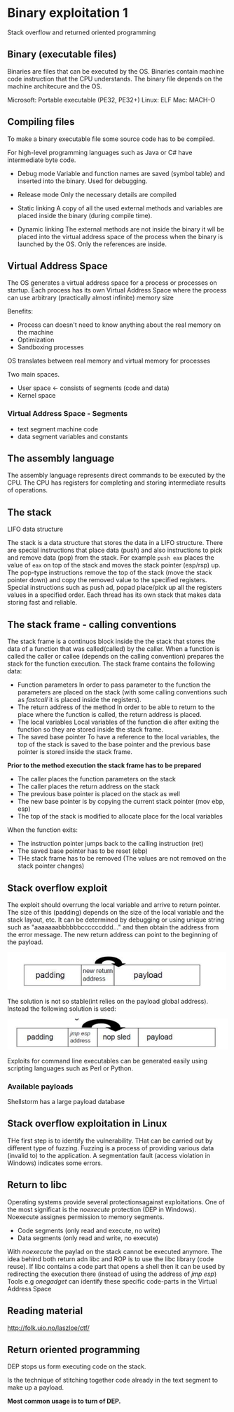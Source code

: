 # Binary exploitation 1
Stack overflow and returned oriented programming


## Binary (executable files)
Binaries are files that can be executed by the OS. Binaries contain machine code instruction that the CPU understands. The binary file depends on the machine architecure and the OS.

Microsoft: Portable executable (PE32, PE32+)
Linux: ELF
Mac: MACH-O

## Compiling files
To make a binary executable file some source code has to be compiled.

For high-level programming languages such as Java or C# have intermediate byte code.

- Debug mode
    Variable and function names are saved (symbol table) and inserted into the binary. Used for debugging.
- Release mode
    Only the necessary details are compiled


- Static linking
    A copy of all the used external methods and variables are placed inside the binary (during compile time).
- Dynamic linking
    The external methods are not inside the binary it wll be placed into the virtual address space of the process when the binary is launched by the OS. Only the references are inside.

## Virtual Address Space

The OS generates a virtual address space for a process or processes on startup. Each process has its own Virtual Address Space where the process can use arbitrary (practically almost infinite) memory size

Benefits:
- Process can doesn't need to know anything about the real memory on the machine
- Optimization
- Sandboxing processes

OS translates between real memory and virtual memory for processes

Two main spaces.
 - User space <- consists of segments (code and data)
 - Kernel space

 ### Virtual Address Space - Segments

- text segment
    machine code
- data segment
    variables and constants

 ## The assembly language
The assembly language represents direct commands to be executed by the CPU. The CPU has registers for completing  and storing intermediate results of operations.


 ## The stack
 LIFO data structure

 The stack is a data structure that stores the data in a LIFO structure. There are special instructions that place data (push) and also instructions to pick and remove data (pop) from the stack. For example `push eax` places the value of `eax` on top of the stack and moves the stack pointer (esp/rsp) up. The pop-type instructions remove the top of the stack (move the stack pointer down) and copy the removed value to the specified registers. Special instructions such as push ad, popad place/pick up all the registers values in a specified order. Each thread has its own stack that makes data storing fast and reliable.


##  The stack frame - calling conventions

The stack frame is a continuos block inside the the stack that stores the data of a function that was called(called) by the caller. When a function is called the caller or callee (depends on the calling convention) prepares the stack for the function execution. The stack frame contains the following data:

- Function parameters
    In order to pass parameter to the function the parameters are placed on the stack (with some calling conventions such as *fastcall* it is placed inside the registers).
- The return address of the method
    In order to be able to return to the place where the function is called, the return address is placed.
- The local variables
    Local variables of the function die after exiting the function so they are stored inside the stack frame.
- The saved base pointer
    To have a reference to the local variables, the top of the stack is saved to the base pointer and the previous base pointer is stored inside the stack frame.

**Prior to the method execution the stack frame has to be prepared**

- The caller places the function parameters on the stack
- The caller places the return address on the stack
- The previous base pointer is placed on the stack as well
- The new base pointer is by copying the current stack pointer (mov ebp, esp)
- The top of the stack is modified to allocate place for the local variables

When the function exits:
- The instruction pointer jumps back to the calling instruction (ret)
- The saved base pointer has to be reset (ebp)
- THe stack frame has to be removed (The values are not removed on the stack pointer changes)


## Stack overflow exploit
The exploit should overrung the local variable and arrive to return pointer. The size of this (padding) depends on the size of the local variable and the stack layout, etc. It can be determined by debugging or using unique string such as "aaaaaaabbbbbbccccccddd..." and then obtain the address from the error message. The new return address can point to the beginning of the payload.

![Stack overflow example](img/stack_overflow_no_nop_sled.png)

The solution is not so stable(int relies on the payload global address). Instead the following solution is used:

![Stack overflow nop example](img/stack_overflow_nop_sled.png)


Exploits for command line executables can be generated easily using scripting languages such as Perl or Python.

### Available payloads

Shellstorm has a large payload database

## Stack overflow exploitation in Linux
THe first step is to identify the vulnerability. THat can be carried out by different type of fuzzing. Fuzzing is a process of providing various data (invalid to) to the application. A segmentation fault (access violation in Windows) indicates some errors.

## Return to libc

Operating systems provide several protectionsagainst exploitations. One of the most significat is the *noexecute* protection (DEP in Windows). Noexecute assignes permission to memory segments.

- Code segments (only read and execute, no write)
- Data segments (only read and write, no execute)

With *noexecute* the paylad on the stack cannot be executed anymore. The idea behind both return adn libc and ROP is to use the libc library (code reuse). If libc contains a code part that opens a shell then it can be used by redirecting the execution there (instead of using the address of *jmp esp*) Tools e.g *onegadget* can identify these specific code-parts in the Virtual Address Space
 ## Reading material

 http://folk.uio.no/laszloe/ctf/


## Return oriented programming
DEP stops us form executing code on the stack.

Is the technique of stitching together code already in the text segment to make up a payload. 

**Most common usage is to turn of DEP.**
